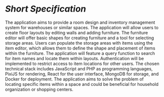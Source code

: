# _Short Specification_ #
The application aims to provide a room design and inventory management system for warehouses or similar spaces. The application will allow users to create floor layouts by editing walls and adding furniture. The furniture editor will offer basic shapes for creating furniture and a tool for selecting storage areas. Users can populate the storage areas with items using the item editor, which allows them to define the shape and placement of items within the furniture. The application will feature a query function to search for item names and locate them within layouts. Authentication will be implemented to restrict access to item locations for other users. The chosen technical stack includes JavaScript and PHP as programming languages, PixiJS for rendering, React for the user interface, MongoDB for storage, and Docker for deployment. The application aims to solve the problem of locating specific items within a space and could be beneficial for household organization or shopping centers.
